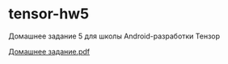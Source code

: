 # tensor-hw5
Домашнее задание 5 для школы Android-разработки Тензор

[Домашнее задание.pdf](https://github.com/k-antonov/tensor-hw5/files/8410861/default.pdf)
